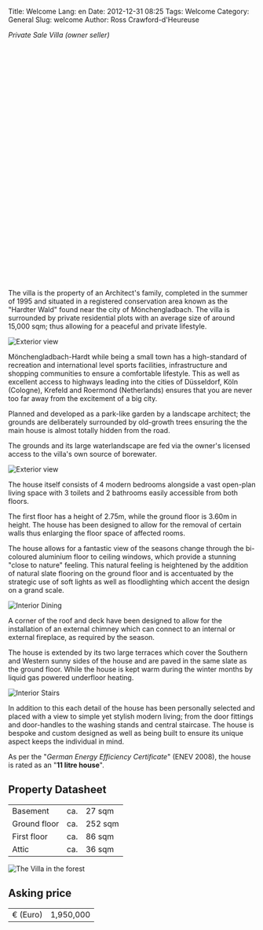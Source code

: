 Title: Welcome
Lang: en
Date: 2012-12-31 08:25
Tags: Welcome
Category: General
Slug: welcome
Author: Ross Crawford-d'Heureuse

_Private Sale Villa (owner seller)_

<div id="map_canvas" style="width:512px;height:480px"></div>

The villa is the property of an Architect's family, completed in the summer of 1995 and situated in a registered conservation area known as the "Hardter Wald" found near the city of Mönchengladbach. The villa is surrounded by private residential plots with an average size of around 15,000 sqm; thus allowing for a peaceful and private lifestyle.

![Exterior view](/static/images/garden-3.jpg "View from Entrance")

Mönchengladbach-Hardt while being a small town has a high-standard of recreation and international level sports facilities, infrastructure and shopping communities to ensure a comfortable lifestyle. This as well as excellent access to highways leading into the cities of Düsseldorf, Köln (Cologne), Krefeld and Roermond (Netherlands) ensures that you are never too far away from the excitement of a big city.

Planned and developed as a park-like garden by a landscape architect; the grounds are deliberately surrounded by old-growth trees ensuring the the main house is almost totally hidden from the road.

The grounds and its large waterlandscape are fed via the owner's licensed access to the villa's own source of borewater.

![Exterior view](/static/images/teich-1.jpg "View from First Floor")

The house itself consists of 4 modern bedrooms alongside a vast open-plan living space with 3 toilets and 2 bathrooms easily accessible from both floors.

The first floor has a height of 2.75m, while the ground floor is 3.60m in height. The house has been designed to allow for the removal of certain walls thus enlarging the floor space of affected rooms.

The house allows for a fantastic view of the seasons change through the bi-coloured aluminium floor to ceiling windows, which provide a stunning "close to nature" feeling. This natural feeling is heightened by the addition of natural slate flooring on the ground floor and is accentuated by the strategic use of soft lights as well as floodlighting which accent the design on a grand scale.

![Interior Dining](/static/images/interior-dining.jpg "View from Dining Room")

A corner of the roof and deck have been designed to allow for the installation of an external chimney which can connect to an internal or external fireplace, as required by the season.

The house is extended by its two large terraces which cover the Southern and Western sunny sides of the house and are paved in the same slate as the ground floor. While the house is kept warm during the winter months by liquid gas powered underfloor heating.

![Interior Stairs](/static/images/interior-stair.jpg "Interior Stairs")

In addition to this each detail of the house has been personally selected and placed with a view to simple yet stylish modern living; from the door fittings and door-handles to the washing stands and central staircase. The house is bespoke and custom designed as well as being built to ensure its unique aspect keeps the individual in mind.

As per the "*German Energy Efficiency Certificate*" (ENEV 2008), the house is rated as an "**11 litre house**".


## Property Datasheet ##
<table>
<tr><td>Basement</td><td> ca.</td><td>27 sqm</td></tr>
<tr><td>Ground floor</td><td>ca.</td><td>252 sqm</td></tr>
<tr><td>First floor</td><td>ca.</td><td>86 sqm</td></tr>
<tr><td>Attic</td><td>ca.</td><td>36 sqm</td></tr>
</table>

![The Villa in the forest](/static/images/welcome.jpg "The Villa in the forest")


## Asking price ##
<table>
<tr>
<td>€ (Euro)</td><td>1,950,000</td>
</tr>
</table>


<script src="https://maps.googleapis.com/maps/api/js?v=3.exp&key=AIzaSyBhGjmo_89lYuLL3pQAvGWAc4bhS3GVBE0&sensor=false"></script>
<script>
var map;
function initialize() {
  var mapOptions = {
    zoom: 18,
    //center: new google.maps.LatLng(-34.397, 150.644),
    mapTypeId: google.maps.MapTypeId.SATELLITE
  };

	map = new google.maps.Map(document.getElementById('map_canvas'), mapOptions);
  	geocoder = new google.maps.Geocoder();
	geocoder.geocode( { 'address': 'Ungermannsweg 3, Monchengladbach NRW Germany'}, function(results, status) {
      if (status == google.maps.GeocoderStatus.OK) {
        //In this case it creates a marker, but you can get the lat and lng from the location.LatLng
        map.setCenter(results[0].geometry.location);
        var marker = new google.maps.Marker({
            map: map, 
            position: results[0].geometry.location
        });
      }
  	});
}

google.maps.event.addDomListener(window, 'load', initialize);
</script>


<link rel="stylesheet" type="text/css" href="/static/js/Elastislide/css/elastislide.css" />
<script type="text/javascript" src="/static/js/Elastislide/js/jquerypp.custom.js"></script>
<script type="text/javascript" src="/static/js/Elastislide/js/jquery.elastislide.js"></script>

<script type="text/javascript">
$(document).ready(function(){

	var gallery = $('<ul/>', {
		id: 'gallery',
		class: 'elastislide-list'
	});

	$('article').prepend(gallery)

	$.each($('img'), function(i,e){
		$(e).width(580).height(400)
		var a = $('<a>', {
			href: e.src,
			html: $('<img/>', {
				src: e.src
			})
		});

		$('#gallery').append($('<li></li>',{
			html: a
		}))
	});

	$('#gallery').elastislide( {
		minItems : 5,
		onClick: function(el, position, event) {
			event.preventDefault();
			var src = $(el.find('img')).attr('src');
			var image = $('[src="'+src+'"]');
			console.log(image)
			$.scrollTo(image)
		}
	});

});
</script>
